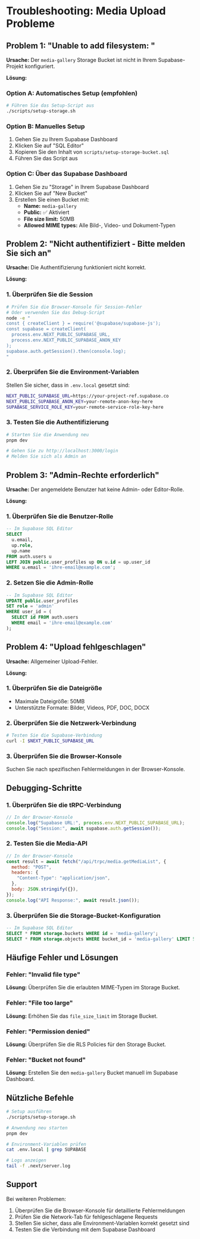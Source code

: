 # Troubleshooting: Media Upload Probleme

## Problem 1: "Unable to add filesystem: <illegal path>"

**Ursache:** Der `media-gallery` Storage Bucket ist nicht in Ihrem Supabase-Projekt konfiguriert.

**Lösung:**

### Option A: Automatisches Setup (empfohlen)

```bash
# Führen Sie das Setup-Script aus
./scripts/setup-storage.sh
```

### Option B: Manuelles Setup

1. Gehen Sie zu Ihrem Supabase Dashboard
2. Klicken Sie auf "SQL Editor"
3. Kopieren Sie den Inhalt von `scripts/setup-storage-bucket.sql`
4. Führen Sie das Script aus

### Option C: Über das Supabase Dashboard

1. Gehen Sie zu "Storage" in Ihrem Supabase Dashboard
2. Klicken Sie auf "New Bucket"
3. Erstellen Sie einen Bucket mit:
   - **Name:** `media-gallery`
   - **Public:** ✅ Aktiviert
   - **File size limit:** 50MB
   - **Allowed MIME types:** Alle Bild-, Video- und Dokument-Typen

## Problem 2: "Nicht authentifiziert - Bitte melden Sie sich an"

**Ursache:** Die Authentifizierung funktioniert nicht korrekt.

**Lösung:**

### 1. Überprüfen Sie die Session

```bash
# Prüfen Sie die Browser-Konsole für Session-Fehler
# Oder verwenden Sie das Debug-Script
node -e "
const { createClient } = require('@supabase/supabase-js');
const supabase = createClient(
  process.env.NEXT_PUBLIC_SUPABASE_URL,
  process.env.NEXT_PUBLIC_SUPABASE_ANON_KEY
);
supabase.auth.getSession().then(console.log);
"
```

### 2. Überprüfen Sie die Environment-Variablen

Stellen Sie sicher, dass in `.env.local` gesetzt sind:

```bash
NEXT_PUBLIC_SUPABASE_URL=https://your-project-ref.supabase.co
NEXT_PUBLIC_SUPABASE_ANON_KEY=your-remote-anon-key-here
SUPABASE_SERVICE_ROLE_KEY=your-remote-service-role-key-here
```

### 3. Testen Sie die Authentifizierung

```bash
# Starten Sie die Anwendung neu
pnpm dev

# Gehen Sie zu http://localhost:3000/login
# Melden Sie sich als Admin an
```

## Problem 3: "Admin-Rechte erforderlich"

**Ursache:** Der angemeldete Benutzer hat keine Admin- oder Editor-Rolle.

**Lösung:**

### 1. Überprüfen Sie die Benutzer-Rolle

```sql
-- Im Supabase SQL Editor
SELECT
  u.email,
  up.role,
  up.name
FROM auth.users u
LEFT JOIN public.user_profiles up ON u.id = up.user_id
WHERE u.email = 'ihre-email@example.com';
```

### 2. Setzen Sie die Admin-Rolle

```sql
-- Im Supabase SQL Editor
UPDATE public.user_profiles
SET role = 'admin'
WHERE user_id = (
  SELECT id FROM auth.users
  WHERE email = 'ihre-email@example.com'
);
```

## Problem 4: "Upload fehlgeschlagen"

**Ursache:** Allgemeiner Upload-Fehler.

**Lösung:**

### 1. Überprüfen Sie die Dateigröße

- Maximale Dateigröße: 50MB
- Unterstützte Formate: Bilder, Videos, PDF, DOC, DOCX

### 2. Überprüfen Sie die Netzwerk-Verbindung

```bash
# Testen Sie die Supabase-Verbindung
curl -I $NEXT_PUBLIC_SUPABASE_URL
```

### 3. Überprüfen Sie die Browser-Konsole

Suchen Sie nach spezifischen Fehlermeldungen in der Browser-Konsole.

## Debugging-Schritte

### 1. Überprüfen Sie die tRPC-Verbindung

```javascript
// In der Browser-Konsole
console.log("Supabase URL:", process.env.NEXT_PUBLIC_SUPABASE_URL);
console.log("Session:", await supabase.auth.getSession());
```

### 2. Testen Sie die Media-API

```javascript
// In der Browser-Konsole
const result = await fetch("/api/trpc/media.getMediaList", {
  method: "POST",
  headers: {
    "Content-Type": "application/json",
  },
  body: JSON.stringify({}),
});
console.log("API Response:", await result.json());
```

### 3. Überprüfen Sie die Storage-Bucket-Konfiguration

```sql
-- Im Supabase SQL Editor
SELECT * FROM storage.buckets WHERE id = 'media-gallery';
SELECT * FROM storage.objects WHERE bucket_id = 'media-gallery' LIMIT 5;
```

## Häufige Fehler und Lösungen

### Fehler: "Invalid file type"

**Lösung:** Überprüfen Sie die erlaubten MIME-Typen im Storage Bucket.

### Fehler: "File too large"

**Lösung:** Erhöhen Sie das `file_size_limit` im Storage Bucket.

### Fehler: "Permission denied"

**Lösung:** Überprüfen Sie die RLS Policies für den Storage Bucket.

### Fehler: "Bucket not found"

**Lösung:** Erstellen Sie den `media-gallery` Bucket manuell im Supabase Dashboard.

## Nützliche Befehle

```bash
# Setup ausführen
./scripts/setup-storage.sh

# Anwendung neu starten
pnpm dev

# Environment-Variablen prüfen
cat .env.local | grep SUPABASE

# Logs anzeigen
tail -f .next/server.log
```

## Support

Bei weiteren Problemen:

1. Überprüfen Sie die Browser-Konsole für detaillierte Fehlermeldungen
2. Prüfen Sie die Network-Tab für fehlgeschlagene Requests
3. Stellen Sie sicher, dass alle Environment-Variablen korrekt gesetzt sind
4. Testen Sie die Verbindung mit dem Supabase Dashboard
